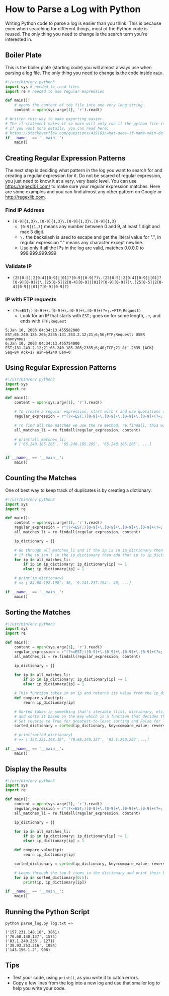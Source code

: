 # How to Parse a Log with Python
Writing Python code to parse a log is easier than you think. This is because even when searching for different things, most of the Python code is reused. The only thing you need to change is the search term you're interested in.

## Boiler Plate
This is the boiler plate (starting code) you will almost always use when parsing a log file. The only thing you need to change is the code inside `main`.
```py
#!/usr/bin/env python3
import sys # needed to read files
import re # needed to use regular expression

def main():
    # opens the content of the file into one very long string
    content = open(sys.argv[1], 'r').read()

# Written this way to make exporting easier. 
# The if-statement makes it so main will only run if the python file is ran directly. 
# If you want more details, you can read here: 
# https://stackoverflow.com/questions/419163/what-does-if-name-main-do
if __name__ == '__main__':
    main()
```

## Creating Regular Expression Patterns
The next step is deciding what pattern in the log you want to search for and creating a regular expression for it. Do not be scared of regular expression, you just need to know it at a very, very basic level. You can use https://regex101.com/ to make sure your regular expression matches. Here are some examples and you can find almost any other pattern on Google or http://regexlib.com.

### Find IP Address
* `[0-9]{1,3}\.[0-9]{1,3}\.[0-9]{1,3}\.[0-9]{1,3}`  
    * `[0-9]{1,3}` means any number between 0 and 9, at least 1 digit and max 3 digit.
    * `\.` the backslash is used to escape and get the literal value for ".", in regular expression "." means any character except newline.
    * Use only if all the IPs in the log are valid, matches 0.0.0.0 to 999.999.999.999

### Validate IP
* `(25[0-5]|2[0-4][0-9]|[01]?[0-9][0-9]?)\.(25[0-5]|2[0-4][0-9]|[01]?[0-9][0-9]?)\.(25[0-5]|2[0-4][0-9]|[01]?[0-9][0-9]?)\.(25[0-5]|2[0-4][0-9]|[01]?[0-9][0-9]?)`

### IP with FTP requests
* `(?<=EST;)[0-9]+\.[0-9]+\.[0-9]+\.[0-9]+(?=;.+FTP;Request)`
    * Look for an IP that starts with `EST;` goes on for some length, `.+`, and ends with `FTP;Request`
```
5;Jan 10, 2003 04:34:13.455582000 EST;65.240.185.205;2335;131.243.2.12;21;6;56;FTP;Request: USER anonymous
6;Jan 10, 2003 04:34:13.455754000 EST;131.243.2.12;21;65.240.185.205;2335;6;40;TCP;21 â†’ 2335 [ACK] Seq=84 Ack=17 Win=64240 Len=0
```

## Using Regular Expression Patterns
```py
#!/usr/bin/env python3
import sys
import re

def main():
    content = open(sys.argv[1], 'r').read()

    # To create a regular expression, start with r and use quotations around the regular expression pattern.
    regular_expression = r"(?<=EST;)[0-9]+\.[0-9]+\.[0-9]+\.[0-9]+(?=;.+FTP;Request)"

    # To find all the matches we use the re method, re.findall, this will return the result in a list.
    all_matches_li = re.findall(regular_expression, content)
    
    # print(all_matches_li)
    # ['65.240.185.205', '65.240.185.205', '65.240.185.205', ...]


if __name__ == '__main__':
    main()
```

## Counting the Matches
One of best way to keep track of duplicates is by creating a dictionary.
```py
#!/usr/bin/env python3
import sys
import re

def main():
    content = open(sys.argv[1], 'r').read()
    regular_expression = r"(?<=EST;)[0-9]+\.[0-9]+\.[0-9]+\.[0-9]+(?=;.+FTP;Request)"
    all_matches_li = re.findall(regular_expression, content)

    ip_dictionary = {}

    # Go through all_matches_li and if the ip is in ip_dictionary then increase the current value by 1, 
    # if the ip isn't in the ip_dictionary then add that ip to ip_dictionary set its value to 1.
    for ip in all_matches_li:
        if ip in ip_dictionary: ip_dictionary[ip] += 1
        else: ip_dictionary[ip] = 1

    # print(ip_dictionary) 
    # => {'84.68.192.198': 36, '9.141.237.194': 40, ...}

if __name__ == '__main__':
    main()
```
## Sorting the Matches
```py 
#!/usr/bin/env python3
import sys
import re

def main():
    content = open(sys.argv[1], 'r').read()
    regular_expression = r"(?<=EST;)[0-9]+\.[0-9]+\.[0-9]+\.[0-9]+(?=;.+FTP;Request)"
    all_matches_li = re.findall(regular_expression, content)

    ip_dictionary = {}

    for ip in all_matches_li:
        if ip in ip_dictionary: ip_dictionary[ip] += 1
        else: ip_dictionary[ip] = 1

    # This function takes in an ip and returns its value from the ip_dictionary.
    def compare_value(ip):
        reurn ip_dictionary[ip]

    # Sorted takes in something that's iterable (list, dictionary, etc.)
    # and sorts it based on the key which is a function that decides the sorting order.
    # Set reverse to True for greatest-to-least sorting and False for least-to-greatest sorting
    sorted_dictionary = sorted(ip_dictionary, key=compare_value; reverse=True)

    # print(sorted_dictionary)
    # => ['157.231.148.18', '70.68.140.137', '83.1.240.233',...]

if __name__ == '__main__':
    main()
```
## Display the Results 
```py 
#!/usr/bin/env python3
import sys
import re

def main():
    content = open(sys.argv[1], 'r').read()
    regular_expression = r"(?<=EST;)[0-9]+\.[0-9]+\.[0-9]+\.[0-9]+(?=;.+FTP;Request)"
    all_matches_li = re.findall(regular_expression, content)

    ip_dictionary = {}

    for ip in all_matches_li:
        if ip in ip_dictionary: ip_dictionary[ip] += 1
        else: ip_dictionary[ip] = 1

    def compare_value(ip):
        reurn ip_dictionary[ip]

    sorted_dictionary = sorted(ip_dictionary, key=compare_value; reverse=True)

    # Loops through the top 5 items in the dictionary and print their key and value.
    for ip in sorted_dictionary[0:5]:
        print(ip, ip_dictionary[ip])

if __name__ == '__main__':
    main()
```

## Running the Python Script
```
python parse_log.py log.txt =>

('157.231.148.18', 3861)
('70.68.140.137', 1574)
('83.1.240.233', 1271)
('38.93.253.216', 1084)
('143.156.1.2', 908)
```

## Tips
* Test your code, using `print()`, as you write it to catch errors.
* Copy a few lines from the log into a new log and use that smaller log to help you write your code.